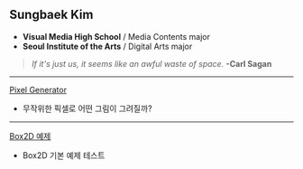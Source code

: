 ## Sungbaek Kim
 * **Visual Media High School** / Media Contents major
 * **Seoul Institute of the Arts** / Digital Arts major

 > *If it's just us, it seems like an awful waste of space.* **-Carl Sagan**
---
[Pixel Generator](./pixelGenerator/)
 * 무작위한 픽셀로 어떤 그림이 그려질까?

 ---
 [Box2D 예제](./0515_box2d_example/)
 * Box2D 기본 예제 테스트

<!--
 ## Work
  * [예시 작업](./example/)
  * 여러분의 작업을 p5 기반으로 만들고 링크를 걸 수 있습니다.
  * 다음처럼 이미지를 추가할 수도 있습니다.

  ![예시 이미지](./example_img.png) -->
